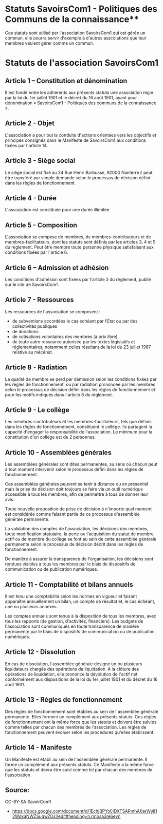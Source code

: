 <!--

---
title: Statuts de l'association La Coroutine
description: ces statuts sont utilisé par l'association  SavoirsCom1 qui est gérée un commun, elle pourra servir d'exemple à d'autres asscoiations que leur membres veulent gérer comme un commun.
image_url: 
licence: CC-BY-SA
---

-->




# Statuts SavoirsCom1 - Politiques des Communs de la connaissance**

Ces statuts sont utilisé par l'association  SavoirsCom1 qui est gérée un commun, elle pourra servir d'exemple à d'autres asscoiations que leur membres veulent gérer comme un commun.

# Statuts de l'association SavoirsCom1

## Article 1 – Constitution et dénomination

Il est fondé entre les adhérents aux présents statuts une association régie par la loi du 1er juillet 1901 et le décret du 16 août 1901, ayant pour dénomination « SavoirsCom1 - Politiques des communs de la connaissance ».

## Article 2 - Objet

L'association a pour but la conduite d'actions orientées vers les objectifs et principes consignés dans le Manifeste de SavoirsCom1 aux conditions fixées par l'article 14.

## Article 3 - Siège social

Le siège social est fixé au 24 Rue Henri Barbusse, 92000 Nanterre il peut être transféré par simple demande selon le processus de décision défini dans les règles de fonctionnement.

## Article 4 - Durée

L'association est constituée pour une durée illimitée.

## Article 5 - Composition

L'association se compose de membres, de membres-contributeurs et de membres-facilitateurs, dont les statuts sont définis par les articles 3, 4 et 5 du règlement. Peut être membre toute personne physique satisfaisant aux conditions fixées par l'article 6.

## Article 6 – Admission et adhésion

Les conditions d'adhésion sont fixées par l'article 3 du règlement, publié sur le site de SavoirsCom1.

## Article 7 - Ressources

Les ressources de l'association se composent :

- de subventions accordées le cas échéant par l'État ou par des collectivités publiques
- de donations
- de cotisations volontaires des membres (à prix libre)
- de toute autre ressource autorisée par les textes législatifs et réglementaires, notamment celles résultant de la loi du 23 juillet 1987 relative au mécénat.

## Article 8 - Radiation

La qualité de membre se perd par démission selon les conditions fixées par les règles de fonctionnement, ou par radiation prononcée par les membres selon le processus de décision défini dans les règles de fonctionnement et pour les motifs indiqués dans l'article 8 du règlement.

## Article 9 - Le collège

Les membres-contributeurs et les membres-facilitateurs, tels que définis dans les règles de fonctionnement, constituent le collège. Ils partagent la capacité d'engager la responsabilité de l'association. Le minimum pour la constitution d'un collège est de 2 personnes.

## Article 10 - Assemblées générales

Les assemblées générales sont dites permanentes, au sens où chacun peut à tout moment intervenir selon le processus défini dans les règles de fonctionnement.

Ces assemblées générales peuvent se tenir à distance ou en présentiel mais la prise de décision doit toujours se faire via un outil numérique accessible à tous les membres, afin de permettre à tous de donner leur avis.

Toute nouvelle proposition de prise de décision à n'importe quel moment est considérée comme faisant partie de ce processus d'assemblée générale permanente.

La validation des comptes de l'association, les décisions des membres, toute modification statutaire, la perte ou l'acquisition du statut de membre actif ou de membre du collège se font au sein de cette assemblée générale permanente selon le processus de décision décrit dans les règles de fonctionnement.

De manière à assurer la transparence de l'organisation, les décisions sont rendues visibles à tous les membres par le biais de dispositifs de communication ou de publication numériques.

## Article 11 - Comptabilité et bilans annuels

Il est tenu une comptabilité selon les normes en vigueur et faisant apparaître annuellement un bilan, un compte de résultat et, le cas échéant, une ou plusieurs annexes.

Les comptes annuels sont tenus à la disposition de tous les membres, avec tous les rapports (de gestion, d'activités, financiers). Les budgets de l'association sont communiqués en toute transparence de manière permanente par le biais  de dispositifs de communication ou de publication numériques.

## Article 12 - Dissolution

En cas de dissolution, l'assemblée générale désigne un ou plusieurs liquidateurs chargés des opérations de liquidation. A la clôture des opérations de liquidation, elle prononce la dévolution de l'actif net conformément aux dispositions de la loi du 1er juillet 1901 et du décret du 16 août 1901.

## Article 13 - Règles de fonctionnement

Des règles de fonctionnement sont établies au sein de l'assemblée générale permanente. Elles forment un complément aux présents statuts. Ces règles de fonctionnement ont la même force que les statuts et doivent être suivies comme telles par chacun des membres de l'association. Les règles de fonctionnement peuvent évoluer selon les procédures qu'elles établissent.

## Article 14 - Manifeste

Un Manifeste est établi au sein de l'assemblée générale permanente. Il forme un complément aux présents statuts. Ce Manifeste a la même force que les statuts et devra être suivi comme tel par chacun des membres de l'association.


## Source: 

CC-BY-SA SavoirCom1

- https://docs.google.com/document/d/1EchjBPYo0IDXTSARmhA0arWyll12WdxaNWZSugwZOsI/edit#heading=h.rmbsa3re6eyn
 
 
 
 
 
 
 
 
 
 
 

